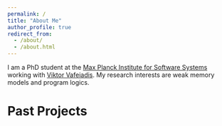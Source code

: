 ```yaml
---
permalink: /
title: "About Me"
author_profile: true
redirect_from: 
  - /about/
  - /about.html
---
```


I am a PhD student at the [Max Planck Institute for Software Systems](https://www.mpi-sws.org/) working with [Viktor Vafeiadis](https://people.mpi-sws.org/~viktor/). My research interests are weak memory models and program logics. 


Past Projects
======



